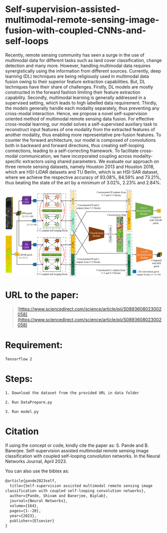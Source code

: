 # Self-supervision-assisted-multimodal-remote-sensing-image-fusion-with-coupled-CNNs-and-self-loops
Recently, remote sensing community has seen a surge in the use of multimodal data for different tasks such as land cover classification, change detection and many more. However, handling multimodal data requires synergistically using the information from different sources. Currently, deep learning (DL) techniques are being religiously used in multimodal data fusion owing to their superior feature extraction capabilities. But, DL techniques have their share of challenges. Firstly, DL models are mostly constructed in the forward fashion limiting their feature extraction capability. Secondly, multimodal learning is generally addressed in a supervised setting, which leads to high labelled data requirement. Thirdly, the models generally handle each modality separately, thus preventing any cross-modal interaction. Hence, we propose a novel self-supervision oriented method of multimodal remote sensing data fusion. For effective cross-modal learning, our model solves a self-supervised auxiliary task to reconstruct input features of one modality from the extracted features of another modality, thus enabling more representative pre-fusion features. To counter the forward architecture, our model is composed of convolutions both in backward and forward directions, thus creating self-looping connections, leading to a self-correcting framework. To facilitate cross-modal communication, we have incorporated coupling across modality-specific extractors using shared parameters. We evaluate our approach on three remote sensing datasets, namely Houston 2013 and Houston 2018, which are HSI-LiDAR datasets and TU Berlin, which is an HSI-SAR dataset, where we achieve the respective accuracy of 93.08%, 84.59% and 73.21%, thus beating the state of the art by a minimum of 3.02%, 2.23% and 2.84%.

![alt text](images/NN_img.png)

# URL to the paper: 
>[https://www.sciencedirect.com/science/article/pii/S0893608023002058](https://www.sciencedirect.com/science/article/pii/S0893608023002058)

# Requirement:

```
Tensorflow 2 
```
# Steps:

```
1. Download the dataset from the provided URL in data folder
```
```
2. Run DataPrepare.py
```
```
3. Run model.py
```
# Citation
If using the concept or code, kindly cite the paper as: S. Pande and B. Banerjee. Self-supervision assisted multimodal remote sensing image classification with coupled self-looping convolution networks. In the Neural Networks Journal, April 2023.

You can also use the bibtex as:
```
@article{pande2023self,
  title={Self-supervision assisted multimodal remote sensing image classification with coupled self-looping convolution networks},
  author={Pande, Shivam and Banerjee, Biplab},
  journal={Neural Networks},
  volume={164},
  pages={1--20},
  year={2023},
  publisher={Elsevier}
}
```
